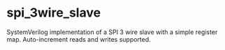 # spi_3wire_slave
SystemVerilog implementation of a SPI 3 wire slave with a simple register map. Auto-increment reads and writes supported.
